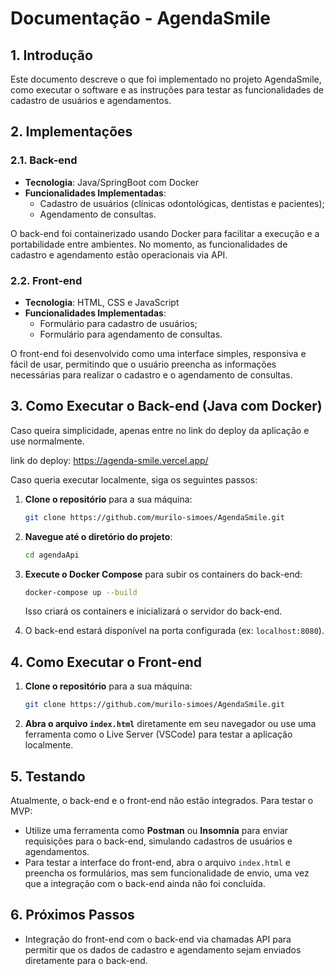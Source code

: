# Documentação - AgendaSmile

## 1. Introdução

Este documento descreve o que foi implementado no projeto AgendaSmile, como executar o software e as instruções para testar as funcionalidades de cadastro de usuários e agendamentos.

## 2. Implementações

### 2.1. Back-end

- **Tecnologia**: Java/SpringBoot com Docker
- **Funcionalidades Implementadas**:
  - Cadastro de usuários (clínicas odontológicas, dentistas e pacientes);
  - Agendamento de consultas.

O back-end foi containerizado usando Docker para facilitar a execução e a portabilidade entre ambientes. No momento, as funcionalidades de cadastro e agendamento estão operacionais via API.

### 2.2. Front-end

- **Tecnologia**: HTML, CSS e JavaScript
- **Funcionalidades Implementadas**:
  - Formulário para cadastro de usuários;
  - Formulário para agendamento de consultas.

O front-end foi desenvolvido como uma interface simples, responsiva e fácil de usar, permitindo que o usuário preencha as informações necessárias para realizar o cadastro e o agendamento de consultas.

## 3. Como Executar o Back-end (Java com Docker)

Caso queira simplicidade, apenas entre no link do deploy da aplicação e use normalmente.

link do deploy: https://agenda-smile.vercel.app/

Caso queria executar localmente, siga os seguintes passos:

1. **Clone o repositório** para a sua máquina:

   ```bash
   git clone https://github.com/murilo-simoes/AgendaSmile.git
   ```

2. **Navegue até o diretório do projeto**:

   ```bash
   cd agendaApi
   ```

3. **Execute o Docker Compose** para subir os containers do back-end:

   ```bash
   docker-compose up --build
   ```

   Isso criará os containers e inicializará o servidor do back-end.

4. O back-end estará disponível na porta configurada (ex: `localhost:8080`).

## 4. Como Executar o Front-end

1. **Clone o repositório** para a sua máquina:

   ```bash
   git clone https://github.com/murilo-simoes/AgendaSmile.git
   ```

2. **Abra o arquivo `index.html`** diretamente em seu navegador ou use uma ferramenta como o Live Server (VSCode) para testar a aplicação localmente.

## 5. Testando

Atualmente, o back-end e o front-end não estão integrados. Para testar o MVP:

- Utilize uma ferramenta como **Postman** ou **Insomnia** para enviar requisições para o back-end, simulando cadastros de usuários e agendamentos.
- Para testar a interface do front-end, abra o arquivo `index.html` e preencha os formulários, mas sem funcionalidade de envio, uma vez que a integração com o back-end ainda não foi concluída.

## 6. Próximos Passos

- Integração do front-end com o back-end via chamadas API para permitir que os dados de cadastro e agendamento sejam enviados diretamente para o back-end.
